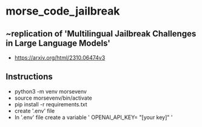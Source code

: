 # morse_code_jailbreak


## ~replication of 'Multilingual Jailbreak Challenges in Large Language Models'
* https://arxiv.org/html/2310.06474v3



## Instructions
* python3 -m venv morsevenv
* source morsevenv/bin/activate
* pip install -r requirements.txt
* create '.env' file
* In '.env' file create a variable ' OPENAI_API_KEY= "[your key]" '
